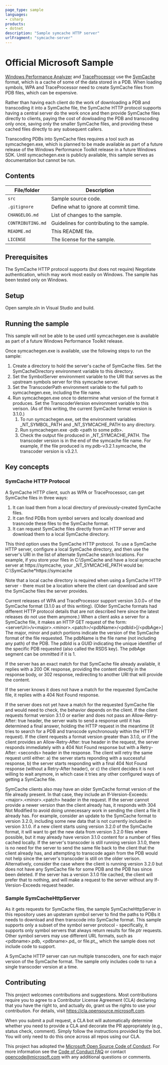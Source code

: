 ```yaml
---
page_type: sample
languages:
- csharp
products:
- dotnet
description: "Sample symcache HTTP server"
urlFragment: "symcache-server"
---
```


# Official Microsoft Sample

[Windows Performance Analyzer](https://docs.microsoft.com/en-us/windows-hardware/test/wpt/windows-performance-analyzer)
and [TraceProcessor](https://aka.ms/traceprocessing) use the
[SymCache](https://docs.microsoft.com/en-us/windows-hardware/test/wpt/loading-symbols#symcache-path) format, which is a
cache of some of the data stored in a PDB. When loading symbols, WPA and TraceProcessor need to create SymCache files
from PDB files, which can be expensive.

Rather than having each client do the work of downloading a PDB and transcoding it into a SymCache file, the SymCache
HTTP protocol supports having a central server do the work once and then provide SymCache files directly to clients,
paying the cost of dowloading the PDB and transcoding only once, saving only the smaller SymCache files, and providing
these cached files directly to any subsequent callers.

Transcoding PDBs into SymCache files requires a tool such as symcachegen.exe, which is planned to be made available as
part of a future release of the Windows Performance Toolkit release in a future Windows SDK. Until symcachegen.exe is
publicly available, this sample serves as documentation but cannot be run.

## Contents

| File/folder       | Description                                |
|-------------------|--------------------------------------------|
| `src`             | Sample source code.                        |
| `.gitignore`      | Define what to ignore at commit time.      |
| `CHANGELOG.md`    | List of changes to the sample.             |
| `CONTRIBUTING.md` | Guidelines for contributing to the sample. |
| `README.md`       | This README file.                          |
| `LICENSE`         | The license for the sample.                |

## Prerequisites

The SymCache HTTP protocol supports (but does not require) Negotiate authentication, which may work most easily on
Windows. The sample has been tested only on Windows.

## Setup

Open sample.sln in Visual Studio and build.

## Running the sample

This sample will not be able to be used until symcachegen.exe is available as part of a future Windows Performance
Toolkit release.

Once symcachegen.exe is available, use the following steps to run the sample:

1. Create a directory to hold the server's cache of SymCache files. Set the SymCacheDirectory environment variable to
   this directory.
2. Set the SymbolServer environment variable to the URI that serves as the upstream symbols server for this symcache
   server.
3. Set the TranscoderPath environment variable to the full path to symcachegen.exe, including the file name.
4. Run symcachegen.exe once to determine what version of the format it produces. Set the TranscoderVersion environment
   variable to this verison. (As of this writing, the current SymCache format version is 3.1.0.)
    1. To run symcachegen.exe, set the environment variables _NT_SYMBOL_PATH and _NT_SYMCACHE_PATH to any directory.
    2. Run symcachegen.exe -pdb \<path to some pdb\>.
    3. Check the output file produced in _NT_SYMCACHE_PATH. The transcoder version is in the end of the symcache file
       name. For example, if the file produced is my.pdb-v3.2.1.symcache, the transcoder version is v3.2.1.

## Key concepts

### SymCache HTTP Protocol

A SymCache HTTP client, such as WPA or TraceProcessor, can get SymCache files in three ways:
1. It can load them from a local directory of previously-created SymCache files.
2. It can find PDBs from symbol servers and locally download and trasncode these files to the SymCache format.
3. It can request SymCache files directly from an HTTP server and download them to a local SymCache directory.

This third option uses the SymCache HTTP protocol. To use a SymCache HTTP server, configure a local SymCache directory,
and then use the server's URI in the list of alternate SymCache search locations. For example, if you store your files
in C:\SymCache and have a local symcache server at https://symcache, your _NT_SYMCACHE_PATH would be:
C:\SymCache*https://symcache

Note that a local cache directory is required when using a SymCache HTTP server - there must be a location where the
client can download and save the SymCache files the server provides.

Current releases of WPA and TraceProcessor support version 3.0.0+ of the SymCache format (3.1.0 as of this writing).
(Older SymCache formats had different HTTP protocol details that are not described here since the latest releases do not
use them anymore.) When a client asks a server for a SymCache file, it makes an HTTP GET request of the form:
\<serverUri\>/v\<major\>.\<minor\>.\<patch\>/\<pdbName\>/\<pdbId\>[/\<pdbAge\>]
The major, minor and patch portions indicate the version of the SymCache format of the file requested.
The pdbName is the file name (not including any path) of the PDB.
The pdbId is a GUID indicating the unique identifier of the specific PDB requested (also called the RSDS key).
The pdbAge segment can be ommitted if it is 1.

If the server has an exact match for that SymCache file already available, it replies with a 200 OK response, providing
the content directly in the response body, or 302 response, redirecting to another URI that will provide the content.

If the server knows it does not have a match for the requested SymCache file, it replies with a 404 Not Found response.

If the server does not yet have a match for the requested SymCache file and would need to check, the behavior depends on
the client. If the client requests format version 3.1.0 or earlier and does not pass an Allow-Retry-After: true header,
the server waits to send a response until it has determined a final answer, holding the HTTP request in the meantime (it
tries to search for a PDB and transcode synchronously within the HTTP request). If the client requests a format version
greater than 3.1.0, or if the client provides an Allow-Retry-After: true header in the request, the server responds
immediately with a 404 Not Found response but with a Retry-After: \<seconds\> header in the response. The client will
retry the same request until either: a) the server starts reponding with a successful response, b) the server starts
responding with a final 404 Not Found response (without a Retry-After header), or c) the client decides it is not
willing to wait anymore, in which case it tries any other configured ways of getting a SymCache file.

SymCache clients also may have an older SymCache format version of the file already present. In that case, they include
an If-Version-Exceeds: \<major\>.\<minor\>.\<patch\> header in the request. If the server cannot provide a newer version than
the client already has, it responds with 304 Not Modified to avoid doing unnecessary work in sending the client a file
it already has. For example, consider an update to the SymCache format to version 3.2.0, including some new data that is
not currently included in version 3.1.0. if a new client starts using version 3.2.0 of the SymCache format, it will want
to get the new data from version 3.2.0 files where possible, but it may already have version 3.1.0 content for a number
of files cached locally. If the server's transcoder is still running version 3.1.0, there is no need for the server to
send the same file back to the client that the client already has, and attempting to transcode again from the PDB would
not help since the server's transcoder is still on the older verison. Alternatively, consider the case where the client
is running version 3.2.0 but does not have any SymCache file for some PDB and the PDB has since been deleted. If the
server has a version 3.1.0 file cached, the client will prefer that to nothing, and will make a request to the server
without any If-Version-Exceeds request header.

### Sample SymCacheHttpServer

As it gets requests for SymCache files, the sample SymCacheHttpServer in this repository uses an upsteram symbol server
to find the paths to PDBs it needs to download and then transcode into SymCache format. This sample supports only a
subset of the symbol server protocol - specifically, it supports only symbol servers that always return results for
file.ptr requests. Other symbol servers may use different URL formats, such as \<pdbname\>.pdb, \<pdbname\>.pd_ or file.pt_,
which the sample does not include code to support.

A SymCache HTTP server can run multiple transcoders, one for each major version of the SymCache format. The sample only
includes code to run a single transcoder version at a time.

## Contributing

This project welcomes contributions and suggestions.  Most contributions require you to agree to a
Contributor License Agreement (CLA) declaring that you have the right to, and actually do, grant us
the rights to use your contribution. For details, visit https://cla.opensource.microsoft.com.

When you submit a pull request, a CLA bot will automatically determine whether you need to provide
a CLA and decorate the PR appropriately (e.g., status check, comment). Simply follow the instructions
provided by the bot. You will only need to do this once across all repos using our CLA.

This project has adopted the [Microsoft Open Source Code of Conduct](https://opensource.microsoft.com/codeofconduct/).
For more information see the [Code of Conduct FAQ](https://opensource.microsoft.com/codeofconduct/faq/) or
contact [opencode@microsoft.com](mailto:opencode@microsoft.com) with any additional questions or comments.
